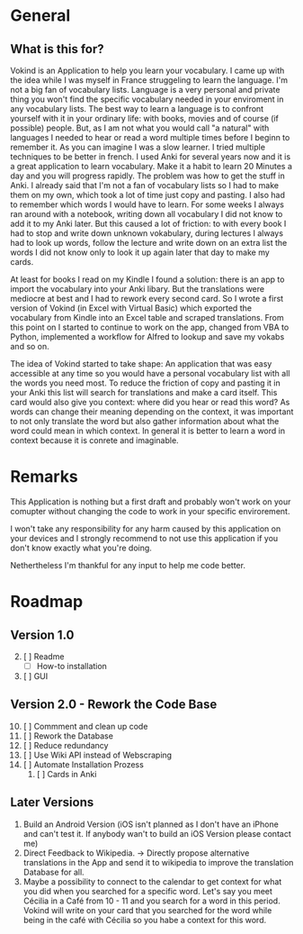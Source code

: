 # General

## What is this for?
Vokind is an Application to help you learn your vocabulary. I came up with the idea while I was myself in France struggeling to learn the language. I'm not a big fan of vocabulary lists. Language is a very personal and private thing you won't find the specific vocabulary needed in your enviroment in any vocabulary lists. The best way to learn a language is to confront yourself with it in your ordinary life: with books, movies and of course (if possible) people.
But, as I am not what you would call "a natural" with languages I needed to hear or read a word multiple times before I beginn to remember it. As you can imagine I was a slow learner. 
I tried multiple techniques to be better in french. I used Anki for several years now and it is a great application to learn vocabulary. Make it a habit to learn 20 Minutes a day and you will progress rapidly. The problem was how to get the stuff in Anki. I already said that I'm not a fan of vocabulary lists so I had to make them on my own, which took a lot of time just copy and pasting. I also had to remember which words I would have to learn. For some weeks I always ran around with a notebook, writing down all vocabulary I did not know to add it to my Anki later. But this caused a lot of friction: to with every book I had to stop and write down unknown vokabulary, during lectures I always had to look up words, follow the lecture and write down on an extra list the words I did not know only to look it up again later that day to make my cards. 

At least for books I read on my Kindle I found a solution: there is an app to import the vocabulary into your Anki libary. But the translations were mediocre at best and I had to rework every second card. So I wrote a first version of Vokind (in Excel with Virtual Basic) which exported the vocabulary from Kindle into an Excel table and scraped translations. From this point on I started to continue to work on the app, changed from VBA to Python, implemented a workflow for Alfred to lookup and save my vokabs and so on. 

The idea of Vokind started to take shape: An application that was easy accessible at any time so you would have a personal vocabulary list with all the words you need most. To reduce the friction of copy and pasting it in your Anki this list will search for translations and make a card itself. This card would also give you context: where did you hear or read this word? As words can change their meaning depending on the context, it was important to not only translate the word but also gather information about what the word could mean in which context. In general it is better to learn a word in context because it is conrete and imaginable.

# Remarks
This Application is nothing but a first draft and probably won't work on your comupter without changing the code to work in your specific envirorement.

I won't take any responsibility for any harm caused by this application on your devices and I strongly recommend to not use this application if you don't know exactly what you're doing.

Nethertheless I'm thankful for any input to help me code better.

# Roadmap
## Version 1.0
2. [ ] Readme
    - [ ] How-to installation
3. [ ] GUI


## Version 2.0 - Rework the Code Base
10. [ ] Commment and clean up code
5. [ ] Rework the Database 
6. [ ] Reduce redundancy
9. [ ] Use Wiki API instead of Webscraping
12. [ ] Automate Installation Prozess
    1.  [ ] Cards in Anki

## Later Versions
1. Build an Android Version (iOS isn't planned as I don't have an iPhone and can't test it. If anybody wan't to build an iOS Version please contact me) 
2. Direct Feedback to Wikipedia. -> Directly propose alternative translations in the App and send it to wikipedia to improve the translation Database for all. 
7. Maybe a possibility to connect to the calendar to get context for what you did when you searched for a specific word. Let's say you meet Cécilia in a Café from 10 - 11 and you search for a word in this period. Vokind will write on your card that you searched for the word while being in the café with Cécilia so you habe a context for this word.  
